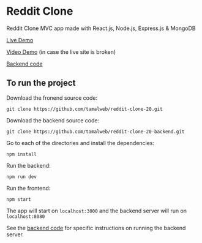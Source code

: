 # Reddit Clone

Reddit Clone MVC app made with React.js, Node.js, Express.js & MongoDB

[Live Demo](https://reddit-clone-20.herokuapp.com/)

[Video Demo](https://www.youtube.com/watch?v=isD8eEcNyv0) (in case the live site is broken)

[Backend code](https://github.com/tamalweb/reddit-clone-20-backend)

## To run the project

Download the fronend source code:

`git clone https://github.com/tamalweb/reddit-clone-20.git`

Download the backend source code:

`git clone https://github.com/tamalweb/reddit-clone-20-backend.git`

Go to each of the directories and install the dependencies:

`npm install`

Run the backend:

`npm run dev`

Run the frontend:

`npm start`

The app will start on `localhost:3000` and the backend server will run on `localhost:8080`

See the [backend code](https://github.com/tamalweb/reddit-clone-20-backend) for specific instructions on running the backend server.
